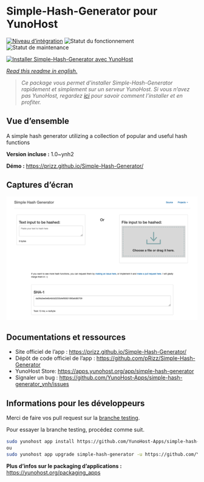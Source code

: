 <!--
N.B.: This README was automatically generated by https://github.com/YunoHost/apps/tree/master/tools/readme_generator
It shall NOT be edited by hand.
-->

# Simple-Hash-Generator pour YunoHost

[![Niveau d’intégration](https://dash.yunohost.org/integration/simple-hash-generator.svg)](https://dash.yunohost.org/appci/app/simple-hash-generator) ![Statut du fonctionnement](https://ci-apps.yunohost.org/ci/badges/simple-hash-generator.status.svg) ![Statut de maintenance](https://ci-apps.yunohost.org/ci/badges/simple-hash-generator.maintain.svg)

[![Installer Simple-Hash-Generator avec YunoHost](https://install-app.yunohost.org/install-with-yunohost.svg)](https://install-app.yunohost.org/?app=simple-hash-generator)

*[Read this readme in english.](./README.md)*

> *Ce package vous permet d’installer Simple-Hash-Generator rapidement et simplement sur un serveur YunoHost.
Si vous n’avez pas YunoHost, regardez [ici](https://yunohost.org/#/install) pour savoir comment l’installer et en profiter.*

## Vue d’ensemble

A simple hash generator utilizing a collection of popular and useful hash functions


**Version incluse :** 1.0~ynh2

**Démo :** https://prizz.github.io/Simple-Hash-Generator/

## Captures d’écran

![Capture d’écran de Simple-Hash-Generator](./doc/screenshots/screenshot.png)

## Documentations et ressources

* Site officiel de l’app : <https://prizz.github.io/Simple-Hash-Generator/>
* Dépôt de code officiel de l’app : <https://github.com/pRizz/Simple-Hash-Generator>
* YunoHost Store: <https://apps.yunohost.org/app/simple-hash-generator>
* Signaler un bug : <https://github.com/YunoHost-Apps/simple-hash-generator_ynh/issues>

## Informations pour les développeurs

Merci de faire vos pull request sur la [branche testing](https://github.com/YunoHost-Apps/simple-hash-generator_ynh/tree/testing).

Pour essayer la branche testing, procédez comme suit.

``` bash
sudo yunohost app install https://github.com/YunoHost-Apps/simple-hash-generator_ynh/tree/testing --debug
ou
sudo yunohost app upgrade simple-hash-generator -u https://github.com/YunoHost-Apps/simple-hash-generator_ynh/tree/testing --debug
```

**Plus d’infos sur le packaging d’applications :** <https://yunohost.org/packaging_apps>